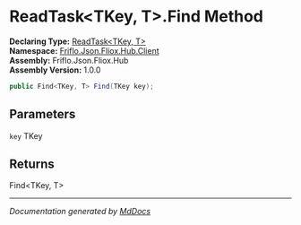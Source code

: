 ﻿<!--  
  <auto-generated>   
    The contents of this file were generated by a tool.  
    Changes to this file may be list if the file is regenerated  
  </auto-generated>   
-->

# ReadTask\<TKey, T\>.Find Method

**Declaring Type:** [ReadTask\<TKey, T\>](../index.md)  
**Namespace:** [Friflo.Json.Fliox.Hub.Client](../../index.md)  
**Assembly:** Friflo.Json.Fliox.Hub  
**Assembly Version:** 1.0.0

```csharp
public Find<TKey, T> Find(TKey key);
```

## Parameters

`key`  TKey

## Returns

Find\<TKey, T\>

___

*Documentation generated by [MdDocs](https://github.com/ap0llo/mddocs)*
